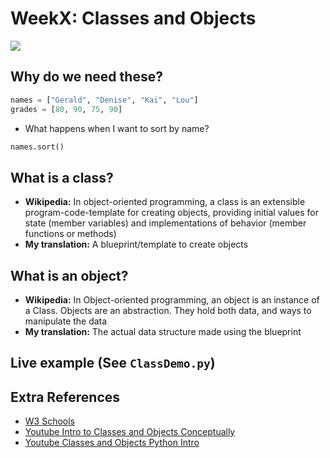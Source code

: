 # WeekX: Classes and Objects
![](https://intellipaat.com/mediaFiles/2019/03/python10.png)

## Why do we need these?
```python
names = ["Gerald", "Denise", "Kai", "Lou"]
grades = [80, 90, 75, 90]

```
- What happens when I want to sort by name?

```python
names.sort()
```

## What is a class?
- **Wikipedia:** In object-oriented programming, a class is an extensible program-code-template for creating objects, providing initial values for state (member variables) and implementations of behavior (member functions or methods)
- **My translation:** A blueprint/template to create objects


## What is an object?
- **Wikipedia:** In Object-oriented programming, an object is an instance of a Class. Objects are an abstraction. They hold both data, and ways to manipulate the data
- **My translation:** The actual data structure made using the blueprint


## Live example (See `ClassDemo.py`)


## Extra References
- [W3 Schools](https://www.w3schools.com/python/python_classes.asp)
- [Youtube Intro to Classes and Objects Conceptually](https://www.youtube.com/watch?v=8yjkWGRlUmY)
- [Youtube Classes and Objects Python Intro](https://www.youtube.com/watch?v=wfcWRAxRVBA)